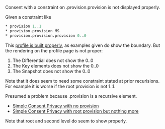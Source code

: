 
Consent with a constraint on .provision.provision is not displayed properly.

Given a constraint like

```fs
* provision 1..1
* provision.provision MS 
* provision.provision.provision 0..0
```

This [profile is built properly](StructureDefinition-PrivacyConsent.html), as examples given do show the boundary. But the rendering on the profile page is not proper:

1. The Differential does not show the 0..0
2. The Key elements does not show the 0..0
3. The Snapshot does not show the 0..0

Note that it does seem to need some constraint stated at prior recurisions. For example it is worse if the root provision is not 1..1.

Presumed a problem because .provision is a recursive element.
- [Simple Consent Privacy with no provision](StructureDefinition-DegenerateConsent.html)
- [Simple Consent Privacy with root provision but nothing more](StructureDefinition-OneConsent.html)

Note that root and second level do seem to show properly.
